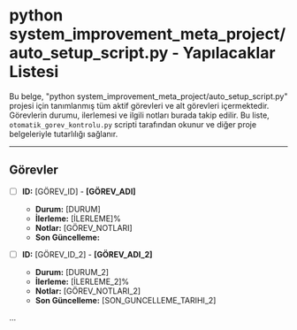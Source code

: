 # python system_improvement_meta_project/auto_setup_script.py - Yapılacaklar Listesi

Bu belge, "python system_improvement_meta_project/auto_setup_script.py" projesi için tanımlanmış tüm aktif görevleri ve alt görevleri içermektedir. Görevlerin durumu, ilerlemesi ve ilgili notları burada takip edilir. Bu liste, `otomatik_gorev_kontrolu.py` scripti tarafından okunur ve diğer proje belgeleriyle tutarlılığı sağlanır.

---

## Görevler

- [ ] **ID:** [GÖREV_ID] - **[GÖREV_ADI]**
  - **Durum:** [DURUM]
  - **İlerleme:** [İLERLEME]%
  - **Notlar:** [GÖREV_NOTLARI]
  - **Son Güncelleme:** 

- [ ] **ID:** [GÖREV_ID_2] - **[GÖREV_ADI_2]**
  - **Durum:** [DURUM_2]
  - **İlerleme:** [İLERLEME_2]%
  - **Notlar:** [GÖREV_NOTLARI_2]
  - **Son Güncelleme:** [SON_GUNCELLEME_TARIHI_2]

... 
